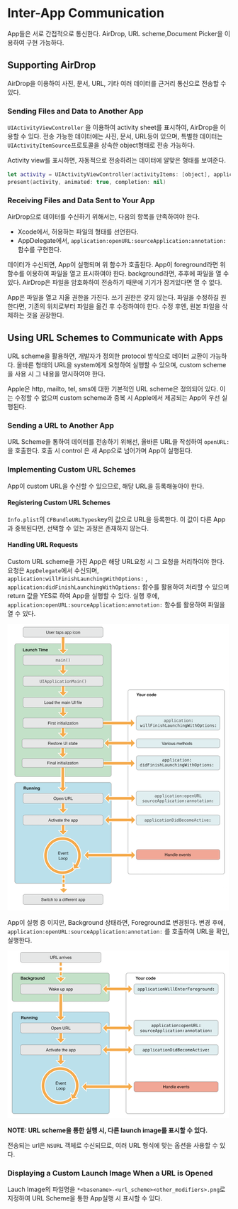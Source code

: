 # Inter-App Communication

App들은 서로 간접적으로 통신한다. AirDrop, URL scheme,Document Picker을 이용하여 구현 가능하다.



## Supporting AirDrop

AirDrop을 이용하여 사진, 문서, URL, 기타 여러 데이터를 근거리 통신으로 전송할 수 있다. 



### Sending Files and Data to Another App

`UIActivityViewController` 을 이용하여 activity sheet를 표시하여, AirDrop을 이용할 수 있다. 전송 가능한 데이터에는 사진, 문서, URL등이 있으며, 특별한 데이터는  `UIActivityItemSource`프로토콜을 상속한 object형태로 전송 가능하다.



Activity view를 표시하면, 자동적으로 전송하려는 데이터에 알맞은 형태를 보여준다. 

```swift
let activity = UIActivityViewController(activityItems: [object], applicationActivities: nil)
present(activity, animated: true, completion: nil)
```



### Receiving Files and Data Sent to Your App

AirDrop으로 데이터를 수신하기 위해서는, 다음의 항목을 만족하여야 한다.

- Xcode에서, 허용하는 파일의 형태를 선언한다.
- AppDelegate에서,  `application:openURL:sourceApplication:annotation:` 함수를 구현한다. 

데이터가 수신되면, App이 실행되며 위 함수가 호출된다. App이 foreground라면 위 함수를 이용하여 파일을 열고 표시하여야 한다. background라면, 추후에 파일을 열 수 있다. AirDrop은 파일을 암호화하여 전송하기 때문에 기기가 잠겨있다면 열 수 없다.

App은 파일을 열고 지울 권한을 가진다. 쓰기 권한은 갖지 않는다. 파일을 수정하길 원한다면, 기존의 위치로부터 파일을 옮긴 후 수정하여야 한다. 수정 후엔, 원본 파일을 삭제하는 것을 권장한다.



## Using URL Schemes to Communicate with Apps

URL scheme을 활용하면, 개발자가 정의한 protocol 방식으로 데이터 교환이 가능하다. 올바른 형태의 URL을 system에게 요청하여 실행할 수 있으며, custom scheme을 사용 시 그 내용을 명시하여야 한다.

Apple은 http, mailto, tel, sms에 대한 기본적인 URL scheme은 정의되어 있다. 이는 수정할 수 없으며 custom scheme과 중복 시 Apple에서 제공되는 App이 우선 실행된다. 



### Sending a URL to Another App

URL Scheme을 통하여 데이터를 전송하기 위해선, 올바른 URL을 작성하여 `openURL:`을 호출한다.  호출 시 control 은 새 App으로 넘어가며 App이 실행된다.



### Implementing Custom URL Schemes

App이 custom URL을 수신할 수 있으므로, 해당 URL을 등록해놓아야 한다. 



#### Registering Custom URL Schemes

`Info.plist`의 `CFBundleURLTypes`key의 값으로 URL을 등록한다. 이 값이 다른 App과 중복된다면, 선택할 수 있는 과정은 존재하지 않는다.



#### Handling URL Requests

Custom URL scheme을 가진 App은 해당 URL요청 시 그 요청을 처리하여야 한다. 요청은 `AppDelegate`에서 수신되며,  `application:willFinishLaunchingWithOptions:` , `application:didFinishLaunchingWithOptions:` 함수를 활용하여 처리할 수 있으며 return 값을 YES로 하여 App을 실행할 수 있다.  실행 후에, `application:openURL:sourceApplication:annotation:` 함수를 활용하여 파일을 열 수 있다.



![6-1](./resource/6-1.png)

App이 실행 중 이지만, Background 상태라면, Foreground로 변경된다. 변경 후에, `application:openURL:sourceApplication:annotation:` 를 호출하여 URL을 확인, 실행한다. 

![6-2](./resource/6-2.png)

**NOTE: URL scheme을 통한 실행 시, 다른 launch image를 표시할 수 있다.** 

전송되는 url은 `NSURL` 객체로 수신되므로, 여러 URL 형식에 맞는 옵션을 사용할 수 있다.



### Displaying a Custom Launch Image When a URL is Opened

Lauch Image의 파일명을 `*<basename>-<url_scheme><other_modifiers>.png`로 지정하여 URL Scheme을 통한 App실행 시 표시할 수 있다.



